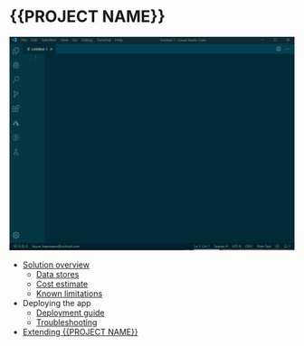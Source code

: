 # {{PROJECT NAME}}

<!-- For easy previews, try ScreenToGif: https://www.screentogif.com/ -->
![{{PROJECT NAME}} Preview](images/preview.gif)

* [Solution overview](solution-overview)
    * [Data stores](data-stores)
    * [Cost estimate](Cost-estimate)
    * [Known limitations](known-limitations)
* Deploying the app
    * [Deployment guide](deployment-guide)
    * [Troubleshooting](troubleshooting)
* [Extending {{PROJECT NAME}}](taking-it-further) 


